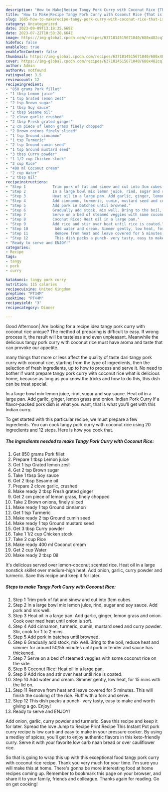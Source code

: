 ```yaml
---
description: "How to Make|Recipe Tangy Pork Curry with Coconut Rice {That is Simple"
title: "How to Make|Recipe Tangy Pork Curry with Coconut Rice {That is Simple"
slug: 1685-how-to-makerecipe-tangy-pork-curry-with-coconut-rice-that-is-simple
category: Uncategorized
date: 2023-09-09T13:19:35.669Z
date: 2023-07-22T10:50:28.664Z
image: https://img-global.cpcdn.com/recipes/6371814515671040/680x482cq70/tangy-pork-curry-with-coconut-rice-recipe-main-photo.jpg
hideToc: false
enableToc: true
enableTocContent: false
thumbnail: https://img-global.cpcdn.com/recipes/6371814515671040/680x482cq70/tangy-pork-curry-with-coconut-rice-recipe-main-photo.jpg
cover: https://img-global.cpcdn.com/recipes/6371814515671040/680x482cq70/tangy-pork-curry-with-coconut-rice-recipe-main-photo.jpg
author: Admin
authorAv: notfound
ratingvalue: 3.5
reviewcount: 12
recipeingredient:
- "850 grams Pork fillet"
- "1 tbsp Lemon juice"
- "1 tsp Grated lemon zest"
- "2 tsp Brown sugar"
- "1 tbsp Soy sauce"
- "2 tbsp Sesame oil"
- "2 clove garlic crushed"
- "2 tbsp Fresh grated ginger"
- "2 cm piece of lemon grass finely chopped"
- "2 Brown onions finely sliced"
- "1 tsp Ground cinnamon"
- "1 tsp Turmeric"
- "2 tsp Ground cumin seed"
- "1 tsp Ground mustard seed"
- "3 tbsp Curry powder"
- "1 1/2 cup Chicken stock"
- "2 cup Rice"
- "400 ml Coconut cream"
- "2 cup Water"
- "2 tbsp Oil"
recipeinstructions:
- "Step 1            Trim pork of fat and sinew and cut into 3cm cubes."
- "Step 2            In a large bowl mix lemon juice, rind, sugar and soy sauce. Add pork and mix well."
- "Step 3            Heat oil in a large pan. Add garlic, ginger, lemon grass and onion. Cook over med heat until onion is soft."
- "Step 4            Add cinnamon, turmeric, cumin, mustard seed and curry powder. Stir, cook for 1 to 2 mins."
- "Step 5            Add pork in batches until browned."
- "Step 6            Gradually add stock, mix well. Bring to the boil, reduce heat and simmer for around 50/55 minutes until pork in tender and sauce has thickened."
- "Step 7            Serve on a bed of steamed veggies with some coconut rice on the side."
- "Step 8            Coconut Rice: Heat oil in a large pan."
- "Step 9            Add rice and stir over heat until rice is coated."
- "Step 10            Add water and cream. Simmer gently, low heat, for 15 mins with the lid on."
- "Step 11            Remove from heat and leave covered for 5 minutes. This will finish the cooking of the rice. Fluff with a fork and serve."
- "Step 12            This dish packs a punch- very tasty, easy to make and worth giving a go. Enjoy!"
- "Ready to serve and ENJOY!"
categories:
- Recipe
tags:
- tangy
- pork
- curry

katakunci: tangy pork curry 
nutrition: 115 calories
recipecuisine: United Kingdom
preptime: "PT34M"
cooktime: "PT44M"
recipeyield: "3"
recipecategory: Dinner

---
```



Good Afternoon| Are looking for a recipe idea tangy pork curry with coconut rice unique? The method of preparing is difficult to easy. If wrong process it, the result will be tasteless and even unpleasant. Meanwhile the delicious tangy pork curry with coconut rice must have aroma and taste that can provoke our appetite.






many things that more or less affect the quality of taste dari tangy pork curry with coconut rice, starting from the type of ingredients, then the selection of fresh ingredients, up to how to process and serve it. No need to bother if want prepare tangy pork curry with coconut rice what is delicious home, because as long as you know the tricks and how to do this, this dish can be treat special.


In a large bowl mix lemon juice, rind, sugar and soy sauce. Heat oil in a large pan. Add garlic, ginger, lemon grass and onion. Indian Pork Curry If a flavor-packed pork dish is what you want, that is what you&#39;ll get with this Indian curry.


To get started with this particular recipe, we must prepare a few ingredients. You can cook tangy pork curry with coconut rice using 20 ingredients and 12 steps. Here is how you cook that.

<!--inarticleads1-->

##### The ingredients needed to make Tangy Pork Curry with Coconut Rice:

1. Get 850 grams Pork fillet
1. Prepare 1 tbsp Lemon juice
1. Get 1 tsp Grated lemon zest
1. Get 2 tsp Brown sugar
1. Take 1 tbsp Soy sauce
1. Get 2 tbsp Sesame oil
1. Prepare 2 clove garlic, crushed
1. Make ready 2 tbsp Fresh grated ginger
1. Get 2 cm piece of lemon grass, finely chopped
1. Take 2 Brown onions, finely sliced
1. Make ready 1 tsp Ground cinnamon
1. Get 1 tsp Turmeric
1. Make ready 2 tsp Ground cumin seed
1. Make ready 1 tsp Ground mustard seed
1. Get 3 tbsp Curry powder
1. Take 1 1/2 cup Chicken stock
1. Take 2 cup Rice
1. Make ready 400 ml Coconut cream
1. Get 2 cup Water
1. Make ready 2 tbsp Oil


It&#39;s delicious served over lemon-coconut scented rice. Heat oil in a large nonstick skillet over medium-high heat. Add onion, garlic, curry powder and turmeric. Save this recipe and keep it for later. 

<!--inarticleads2-->

##### Steps to make Tangy Pork Curry with Coconut Rice:

1. Step 1            Trim pork of fat and sinew and cut into 3cm cubes.
1. Step 2            In a large bowl mix lemon juice, rind, sugar and soy sauce. Add pork and mix well.
1. Step 3            Heat oil in a large pan. Add garlic, ginger, lemon grass and onion. Cook over med heat until onion is soft.
1. Step 4            Add cinnamon, turmeric, cumin, mustard seed and curry powder. Stir, cook for 1 to 2 mins.
1. Step 5            Add pork in batches until browned.
1. Step 6            Gradually add stock, mix well. Bring to the boil, reduce heat and simmer for around 50/55 minutes until pork in tender and sauce has thickened.
1. Step 7            Serve on a bed of steamed veggies with some coconut rice on the side.
1. Step 8            Coconut Rice: Heat oil in a large pan.
1. Step 9            Add rice and stir over heat until rice is coated.
1. Step 10            Add water and cream. Simmer gently, low heat, for 15 mins with the lid on.
1. Step 11            Remove from heat and leave covered for 5 minutes. This will finish the cooking of the rice. Fluff with a fork and serve.
1. Step 12            This dish packs a punch- very tasty, easy to make and worth giving a go. Enjoy!
1. Ready to serve and ENJOY!

Add onion, garlic, curry powder and turmeric. Save this recipe and keep it for later. Spread the love Jump to Recipe Print Recipe This Instant Pot pork curry recipe is low carb and easy to make in your pressure cooker. By using a medley of spices, you&#39;ll get to enjoy authentic flavors in this keto-friendly curry. Serve it with your favorite low carb naan bread or over cauliflower rice. 

So that is going to wrap this up with this exceptional food tangy pork curry with coconut rice recipe. Thank you very much for your time. I'm sure you will make this at home. There's gonna be more interesting food at home recipes coming up. Remember to bookmark this page on your browser, and share it to your family, friends and colleague. Thanks again for reading. Go on get cooking!
